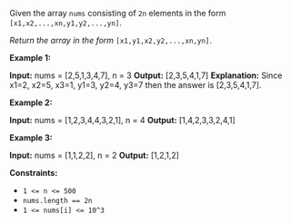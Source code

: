 
Given the array  `nums`  consisting of  `2n`  elements in the form  `[x1,x2,...,xn,y1,y2,...,yn]`.

_Return the array in the form_  `[x1,y1,x2,y2,...,xn,yn]`.

**Example 1:**

**Input:** nums = [2,5,1,3,4,7], n = 3
**Output:** [2,3,5,4,1,7] 
**Explanation:** Since x1=2, x2=5, x3=1, y1=3, y2=4, y3=7 then the answer is [2,3,5,4,1,7].

**Example 2:**

**Input:** nums = [1,2,3,4,4,3,2,1], n = 4
**Output:** [1,4,2,3,3,2,4,1]

**Example 3:**

**Input:** nums = [1,1,2,2], n = 2
**Output:** [1,2,1,2]

**Constraints:**

-   `1 <= n <= 500`
-   `nums.length == 2n`
-   `1 <= nums[i] <= 10^3`